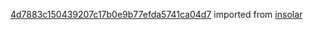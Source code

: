 [4d7883c150439207c17b0e9b77efda5741ca04d7](https://github.com/insolar/insolar/commit/4d7883c150439207c17b0e9b77efda5741ca04d7) imported from [insolar](https://github.com/insolar/insolar)
